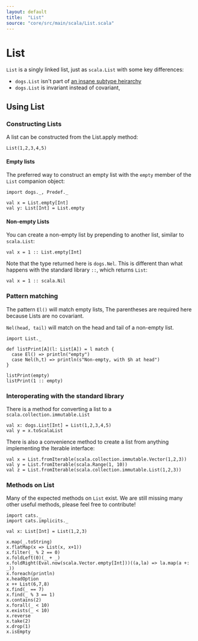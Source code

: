 ```yaml
---
layout: default
title:  "List"
source: "core/src/main/scala/List.scala"
---
```

# List

`List` is a singly linked list, just as `scala.List` with some key differences:

- `dogs.List` isn't part of [an insane subtype heirarchy](https://tpolecat.github.io/2013/11/13/list.html)
- `dogs.List` is invariant instead of covariant,

## Using List

### Constructing Lists

A list can be constructed from the List.apply method:

```tut
List(1,2,3,4,5)
```

#### Empty lists

The preferred way to construct an empty list with the `empty` member of the `List` companion object:

```tut
import dogs._, Predef._

val x = List.empty[Int]
val y: List[Int] = List.empty
```

#### Non-empty Lists

You can create a non-empty list by prepending to another list, similar to `scala.List`:

```tut
val x = 1 :: List.empty[Int]
```

Note that the type returned here is `dogs.Nel`. This is different than
what happens with the standard library `::`, which returns `List`:

```tut
val x = 1 :: scala.Nil
```


### Pattern matching

The pattern `El()` will match empty lists, The parentheses are
required here because Lists are no covariant.

`Nel(head, tail)` will match on the head and tail of a non-empty list.

```tut
import List._

def listPrint[A](l: List[A]) = l match {
  case El() => println("empty")
  case Nel(h,t) => println(s"Non-empty, with $h at head")
}

listPrint(empty)
listPrint(1 :: empty)
```

### Interoperating with the standard library

There is a method for converting a list to a `scala.collection.immutable.List`

```tut
val x: dogs.List[Int] = List(1,2,3,4,5)
val y = x.toScalaList
```

There is also a convenience method to create a list from anything implementing the Iterable interface:

```tut
val x = List.fromIterable(scala.collection.immutable.Vector(1,2,3))
val y = List.fromIterable(scala.Range(1, 10))
val z = List.fromIterable(scala.collection.immutable.List(1,2,3))
```

### Methods on List

Many of the expected methods on `List` exist. We are still missing
many other useful methods, please feel free to contribute!

```tut
import cats._
import cats.implicits._

val x: List[Int] = List(1,2,3)

x.map(_.toString)
x.flatMap(x => List(x, x+1))
x.filter(_ % 2 == 0)
x.foldLeft(0)(_ + _)
x.foldRight(Eval.now(scala.Vector.empty[Int]))((a,la) => la.map(a +: _))
x.foreach(println)
x.headOption
x ++ List(6,7,8)
x.find(_ == 7)
x.find(_ % 3 == 1)
x.contains(2)
x.forall(_ < 10)
x.exists(_ < 10)
x.reverse
x.take(2)
x.drop(1)
x.isEmpty
```
